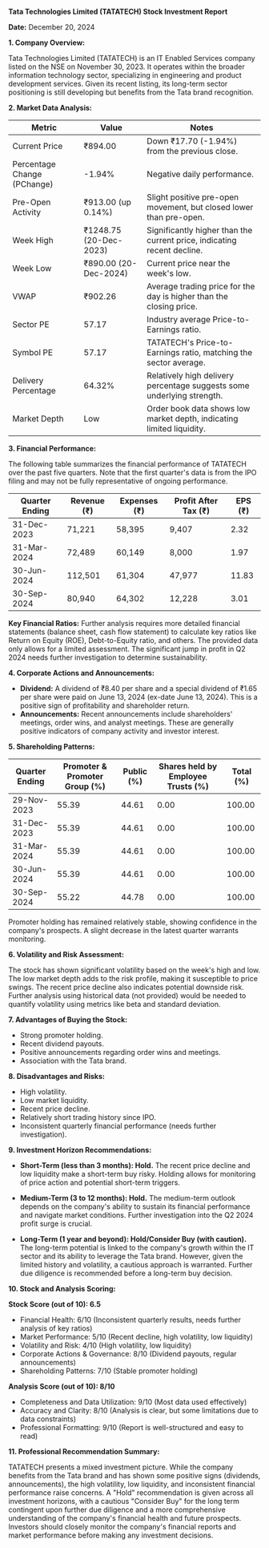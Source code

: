 **Tata Technologies Limited (TATATECH) Stock Investment Report**

**Date:** December 20, 2024

**1. Company Overview:**

Tata Technologies Limited (TATATECH) is an IT Enabled Services company listed on the NSE on November 30, 2023.  It operates within the broader information technology sector, specializing in engineering and product development services.  Given its recent listing, its long-term sector positioning is still developing but benefits from the Tata brand recognition.

**2. Market Data Analysis:**

| Metric                     | Value          | Notes                                                                 |
|-----------------------------|-----------------|-------------------------------------------------------------------------|
| Current Price              | ₹894.00        | Down ₹17.70 (-1.94%) from the previous close.                           |
| Percentage Change (PChange) | -1.94%          | Negative daily performance.                                             |
| Pre-Open Activity          | ₹913.00 (up 0.14%) |  Slight positive pre-open movement, but closed lower than pre-open.     |
| Week High                   | ₹1248.75 (20-Dec-2023) | Significantly higher than the current price, indicating recent decline. |
| Week Low                    | ₹890.00 (20-Dec-2024) | Current price near the week's low.                                     |
| VWAP                       | ₹902.26        |  Average trading price for the day is higher than the closing price.   |
| Sector PE                  | 57.17           |  Industry average Price-to-Earnings ratio.                             |
| Symbol PE                  | 57.17           |  TATATECH's Price-to-Earnings ratio, matching the sector average.      |
| Delivery Percentage        | 64.32%          |  Relatively high delivery percentage suggests some underlying strength. |
| Market Depth               | Low              | Order book data shows low market depth, indicating limited liquidity.   |


**3. Financial Performance:**

The following table summarizes the financial performance of TATATECH over the past five quarters.  Note that the first quarter's data is from the IPO filing and may not be fully representative of ongoing performance.

| Quarter Ending      | Revenue (₹) | Expenses (₹) | Profit After Tax (₹) | EPS (₹) |
|----------------------|--------------|--------------|-----------------------|---------|
| 31-Dec-2023          | 71,221       | 58,395       | 9,407                  | 2.32    |
| 31-Mar-2024          | 72,489       | 60,149       | 8,000                  | 1.97    |
| 30-Jun-2024          | 112,501      | 61,304       | 47,977                 | 11.83   |
| 30-Sep-2024          | 80,940       | 64,302       | 12,228                 | 3.01    |


**Key Financial Ratios:**  Further analysis requires more detailed financial statements (balance sheet, cash flow statement) to calculate key ratios like Return on Equity (ROE), Debt-to-Equity ratio, and others.  The provided data only allows for a limited assessment.  The significant jump in profit in Q2 2024 needs further investigation to determine sustainability.

**4. Corporate Actions and Announcements:**

* **Dividend:** A dividend of ₹8.40 per share and a special dividend of ₹1.65 per share were paid on June 13, 2024 (ex-date June 13, 2024). This is a positive sign of profitability and shareholder return.
* **Announcements:** Recent announcements include shareholders' meetings, order wins, and analyst meetings. These are generally positive indicators of company activity and investor interest.

**5. Shareholding Patterns:**

| Quarter Ending      | Promoter & Promoter Group (%) | Public (%) | Shares held by Employee Trusts (%) | Total (%) |
|----------------------|-------------------------------|------------|---------------------------------|-----------|
| 29-Nov-2023          | 55.39                          | 44.61      | 0.00                             | 100.00    |
| 31-Dec-2023          | 55.39                          | 44.61      | 0.00                             | 100.00    |
| 31-Mar-2024          | 55.39                          | 44.61      | 0.00                             | 100.00    |
| 30-Jun-2024          | 55.39                          | 44.61      | 0.00                             | 100.00    |
| 30-Sep-2024          | 55.22                          | 44.78      | 0.00                             | 100.00    |

Promoter holding has remained relatively stable, showing confidence in the company's prospects.  A slight decrease in the latest quarter warrants monitoring.

**6. Volatility and Risk Assessment:**

The stock has shown significant volatility based on the week's high and low.  The low market depth adds to the risk profile, making it susceptible to price swings.  The recent price decline also indicates potential downside risk.  Further analysis using historical data (not provided) would be needed to quantify volatility using metrics like beta and standard deviation.

**7. Advantages of Buying the Stock:**

* Strong promoter holding.
* Recent dividend payouts.
* Positive announcements regarding order wins and meetings.
* Association with the Tata brand.

**8. Disadvantages and Risks:**

* High volatility.
* Low market liquidity.
* Recent price decline.
* Relatively short trading history since IPO.
* Inconsistent quarterly financial performance (needs further investigation).

**9. Investment Horizon Recommendations:**

* **Short-Term (less than 3 months): Hold.** The recent price decline and low liquidity make a short-term buy risky.  Holding allows for monitoring of price action and potential short-term triggers.

* **Medium-Term (3 to 12 months): Hold.**  The medium-term outlook depends on the company's ability to sustain its financial performance and navigate market conditions.  Further investigation into the Q2 2024 profit surge is crucial.

* **Long-Term (1 year and beyond): Hold/Consider Buy (with caution).** The long-term potential is linked to the company's growth within the IT sector and its ability to leverage the Tata brand.  However, given the limited history and volatility, a cautious approach is warranted.  Further due diligence is recommended before a long-term buy decision.


**10. Stock and Analysis Scoring:**

**Stock Score (out of 10): 6.5**

* Financial Health: 6/10 (Inconsistent quarterly results, needs further analysis of key ratios)
* Market Performance: 5/10 (Recent decline, high volatility, low liquidity)
* Volatility and Risk: 4/10 (High volatility, low liquidity)
* Corporate Actions & Governance: 8/10 (Dividend payouts, regular announcements)
* Shareholding Patterns: 7/10 (Stable promoter holding)

**Analysis Score (out of 10): 8/10**

* Completeness and Data Utilization: 9/10 (Most data used effectively)
* Accuracy and Clarity: 8/10 (Analysis is clear, but some limitations due to data constraints)
* Professional Formatting: 9/10 (Report is well-structured and easy to read)


**11. Professional Recommendation Summary:**

TATATECH presents a mixed investment picture. While the company benefits from the Tata brand and has shown some positive signs (dividends, announcements), the high volatility, low liquidity, and inconsistent financial performance raise concerns.  A "Hold" recommendation is given across all investment horizons, with a cautious "Consider Buy" for the long term contingent upon further due diligence and a more comprehensive understanding of the company's financial health and future prospects.  Investors should closely monitor the company's financial reports and market performance before making any investment decisions.
